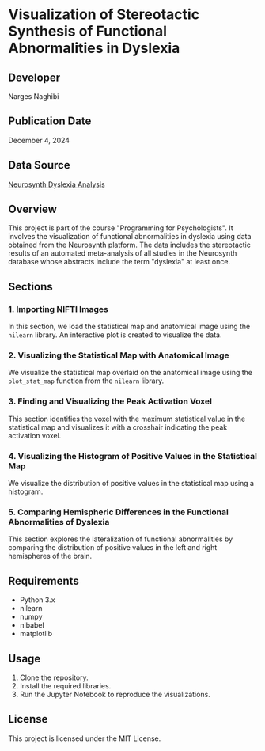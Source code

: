 # Visualization of Stereotactic Synthesis of Functional Abnormalities in Dyslexia

## Developer
Narges Naghibi

## Publication Date
December 4, 2024

## Data Source
[Neurosynth Dyslexia Analysis](https://neurosynth.org/analyses/terms/dyslexia/)

## Overview
This project is part of the course "Programming for Psychologists". It involves the visualization of functional abnormalities in dyslexia using data obtained from the Neurosynth platform. The data includes the stereotactic results of an automated meta-analysis of all studies in the Neurosynth database whose abstracts include the term "dyslexia" at least once.

## Sections

### 1. Importing NIFTI Images
In this section, we load the statistical map and anatomical image using the `nilearn` library. An interactive plot is created to visualize the data.

### 2. Visualizing the Statistical Map with Anatomical Image
We visualize the statistical map overlaid on the anatomical image using the `plot_stat_map` function from the `nilearn` library.

### 3. Finding and Visualizing the Peak Activation Voxel
This section identifies the voxel with the maximum statistical value in the statistical map and visualizes it with a crosshair indicating the peak activation voxel.

### 4. Visualizing the Histogram of Positive Values in the Statistical Map
We visualize the distribution of positive values in the statistical map using a histogram.

### 5. Comparing Hemispheric Differences in the Functional Abnormalities of Dyslexia
This section explores the lateralization of functional abnormalities by comparing the distribution of positive values in the left and right hemispheres of the brain.

## Requirements
- Python 3.x
- nilearn
- numpy
- nibabel
- matplotlib

## Usage
1. Clone the repository.
2. Install the required libraries.
3. Run the Jupyter Notebook to reproduce the visualizations.

## License
This project is licensed under the MIT License.
